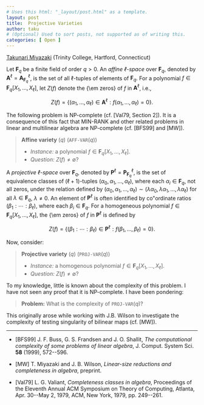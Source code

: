 ```yaml
---
# Uses this html: "_layout/post.html" as a template.
layout: post 
title:  Projective Varieties
author: taku
# (Optional) Used to sort posts, not supported as of writing this.
categories: [ Open ]
---
```


[Takunari Miyazaki](takunari.miyazaki@trincoll.edu) (Trinity College, Hartford, Connecticut)


Let $\mathbf{F}_q$ be a finite field of order $q > 0$. An *affine $\ell$-space* over $\mathbf{F}_q$, denoted by $\mathbf{A}^\ell = \mathbf{A}_{\mathbf{F}_q}^\ell$, is the set of all $\ell$-tuples of elements of $\mathbf{F}_q$. For a polynomial $f \in \mathbf{F}_q [X_1, \ldots, X_\ell]$, let $Z(f)$ denote the {\em zeros} of $f$ in $\mathbf{A}^\ell$, i.e.,

$$
Z(f) = \{ (\alpha_1, \ldots, \alpha_\ell) \in \mathbf{A}^\ell : f(\alpha_1, \ldots, \alpha_\ell) = 0 \}.
$$

The following problem is NP-complete (cf. [Val79, Section 2]). It is a consequence of this fact that MIN-RANK and other related problems in linear and multilinear algebra are NP-complete (cf. [BFS99] and [MW]).

>**Affine variety** ($q$) (`AFF-VAR`($q$))
> - *Instance:* a polynomial $f \in \mathbf{F}_q [X_1, \ldots, X_\ell]$.
> - *Question:* $Z(f) \ne \emptyset$?

A *projective $\ell$-space* over $\mathbf{F}_q$, denoted by $\mathbf{P}^\ell = \mathbf{P}_{\mathbf{F}_q}^\ell$, is the set of equivalence classes of $(\ell + 1)$-tuples $(\alpha_0, \alpha_1, \ldots, \alpha_\ell)$, where each $\alpha_i \in \mathbf{F}_q$, not all zeros, under the relation defined by $(\alpha_0, \alpha_1, \ldots, \alpha_\ell) \sim (\lambda\alpha_0, \lambda\alpha_1, \ldots, \lambda\alpha_\ell)$ for all $\lambda \in \mathbf{F}_q$, $\lambda \ne 0$. An element of $\mathbf{P}^\ell$ is often identified by co\"ordinate ratios $(\beta_1 : \cdots : \beta_\ell)$, where each $\beta_i \in \mathbf{F}_q$. For a homogeneous polynomial $f \in \mathbf{F}_q [X_1, \ldots, X_\ell]$, the {\em zeros} of $f$ in $\mathbf{P}^\ell$ is defined by

$$
Z(f) = \{ (\beta_1 : \cdots : \beta_\ell) \in \mathbf{P}^\ell : f(\beta_1, \ldots, \beta_\ell) = 0 \}.
$$

Now, consider:

> **Projective variety** ($q$) (`PROJ-VAR`($q$))
> - *Instance:* a homogenous polynomial $f \in \mathbf{F}_q [X_1, \ldots, X_\ell]$.
> - *Question:* $Z(f) \ne \emptyset$?



To my knowledge, little is known about the complexity of this problem. I have not seen any proof that it is NP-complete. I have been pondering:

> **Problem:** What is the complexity of `PROJ-VAR`($q$)?

This originally arose while working with J.B. Wilson to investigate the complexity of testing singularity of bilinear maps (cf. [MW]).

---

 - [BFS99] J. F. Buss, G. S. Frandsen and J. O. Shallit, *The computational complexity of some problems of linear algebra*, J. Comput. System Sci. **58** (1999), 572--596.

 - [MW] T. Miyazaki and J. B. Wilson, *Linear-size reductions and completeness in algebra*, preprint.

 - [Val79] L. G. Valiant, *Completeness classes in algebra*, Proceedings of the Eleventh Annual ACM Symposium on Theory of Computing, Atlanta, Apr. 30--May 2, 1979, ACM, New York, 1979, pp. 249--261.
